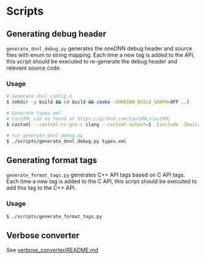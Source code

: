 # Scripts

## Generating debug header

`generate_dnnl_debug.py` generates the oneDNN debug header and source files with
enum to string mapping. Each time a new tag is added to the API, this script
should be executed to re-generate the debug header and relevant source code.

### Usage

```sh
# Generate dnnl_config.h
$ (mkdir -p build && cd build && cmake -DONEDNN_BUILD_GRAPH=OFF ..)

# Generate types.xml
# CastXML can be found at https://github.com/CastXML/CastXML
$ castxml --castxml-cc-gnu-c clang --castxml-output=1 -Iinclude -Ibuild/include include/oneapi/dnnl/dnnl_types.h -o types.xml

# run generate_dnnl_debug.py
$ ./scripts/generate_dnnl_debug.py types.xml
```


## Generating format tags

`generate_format_tags.py` generates C++ API tags based on C API tags. Each time
a new tag is added to the C API, this script should be executed to add this tag to the
C++ API.

### Usage

```sh
$ ./scripts/generate_format_tags.py
```


## Verbose converter

See [verbose_converter/README.md](verbose_converter/README.md)
